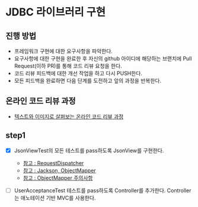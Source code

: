 # JDBC 라이브러리 구현
## 진행 방법
* 프레임워크 구현에 대한 요구사항을 파악한다.
* 요구사항에 대한 구현을 완료한 후 자신의 github 아이디에 해당하는 브랜치에 Pull Request(이하 PR)를 통해 코드 리뷰 요청을 한다.
* 코드 리뷰 피드백에 대한 개선 작업을 하고 다시 PUSH한다.
* 모든 피드백을 완료하면 다음 단계를 도전하고 앞의 과정을 반복한다.

## 온라인 코드 리뷰 과정
* [텍스트와 이미지로 살펴보는 온라인 코드 리뷰 과정](https://github.com/next-step/nextstep-docs/tree/master/codereview)


## step1
- [x] JsonViewTest의 모든 테스트를 pass하도록 JsonView를 구현한다.
    - [참고 : RequestDispatcher](https://dololak.tistory.com/502)
    - [참고 : Jackson, ObjectMapper](https://nesoy.github.io/articles/2018-04/Java-JSON)
    - [참고 : ObjectMapper 주의사항](https://github.com/naver/kaist-oss-course/issues/11#issuecomment-101101153)
    
- [ ] UserAcceptanceTest 테스트를 pass하도록 Controller를 추가한다. Controller는 애노테이션 기반 MVC를 사용한다.